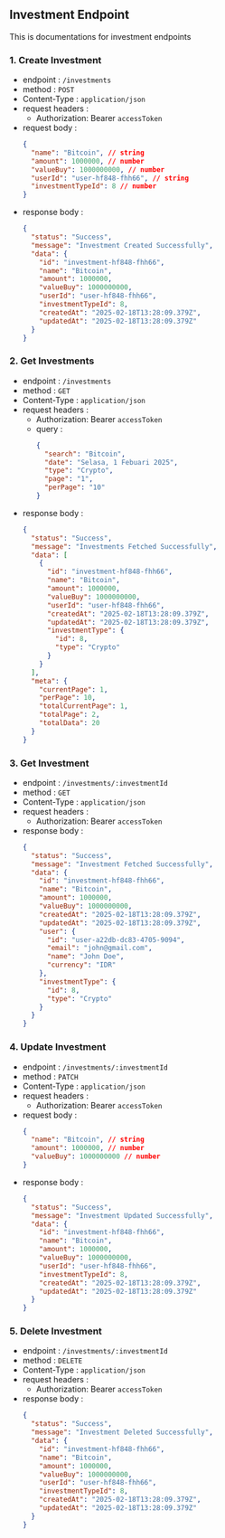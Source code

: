 ## Investment Endpoint

This is documentations for investment endpoints

### 1. Create Investment

- endpoint : `/investments`
- method : `POST`
- Content-Type : `application/json`
- request headers :
  - Authorization: Bearer `accessToken`
- request body :
  ```json
  {
    "name": "Bitcoin", // string
    "amount": 1000000, // number
    "valueBuy": 1000000000, // number
    "userId": "user-hf848-fhh66", // string
    "investmentTypeId": 8 // number
  }
  ```
- response body :
  ```json
  {
    "status": "Success",
    "message": "Investment Created Successfully",
    "data": {
      "id": "investment-hf848-fhh66",
      "name": "Bitcoin",
      "amount": 1000000,
      "valueBuy": 1000000000,
      "userId": "user-hf848-fhh66",
      "investmentTypeId": 8,
      "createdAt": "2025-02-18T13:28:09.379Z",
      "updatedAt": "2025-02-18T13:28:09.379Z"
    }
  }
  ```

### 2. Get Investments

- endpoint : `/investments`
- method : `GET`
- Content-Type : `application/json`
- request headers :
  - Authorization: Bearer `accessToken`
  - query :
    ```json
    {
      "search": "Bitcoin",
      "date": "Selasa, 1 Febuari 2025",
      "type": "Crypto",
      "page": "1",
      "perPage": "10"
    }
    ```
- response body :
  ```json
  {
    "status": "Success",
    "message": "Investments Fetched Successfully",
    "data": [
      {
        "id": "investment-hf848-fhh66",
        "name": "Bitcoin",
        "amount": 1000000,
        "valueBuy": 1000000000,
        "userId": "user-hf848-fhh66",
        "createdAt": "2025-02-18T13:28:09.379Z",
        "updatedAt": "2025-02-18T13:28:09.379Z",
        "investmentType": {
          "id": 8,
          "type": "Crypto"
        }
      }
    ],
    "meta": {
      "currentPage": 1,
      "perPage": 10,
      "totalCurrentPage": 1,
      "totalPage": 2,
      "totalData": 20
    }
  }
  ```

### 3. Get Investment

- endpoint : `/investments/:investmentId`
- method : `GET`
- Content-Type : `application/json`
- request headers :
  - Authorization: Bearer `accessToken`
- response body :
  ```json
  {
    "status": "Success",
    "message": "Investment Fetched Successfully",
    "data": {
      "id": "investment-hf848-fhh66",
      "name": "Bitcoin",
      "amount": 1000000,
      "valueBuy": 1000000000,
      "createdAt": "2025-02-18T13:28:09.379Z",
      "updatedAt": "2025-02-18T13:28:09.379Z",
      "user": {
        "id": "user-a22db-dc83-4705-9094",
        "email": "john@gmail.com",
        "name": "John Doe",
        "currency": "IDR"
      },
      "investmentType": {
        "id": 8,
        "type": "Crypto"
      }
    }
  }
  ```

### 4. Update Investment

- endpoint : `/investments/:investmentId`
- method : `PATCH`
- Content-Type : `application/json`
- request headers :
  - Authorization: Bearer `accessToken`
- request body :
  ```json
  {
    "name": "Bitcoin", // string
    "amount": 1000000, // number
    "valueBuy": 1000000000 // number
  }
  ```
- response body :
  ```json
  {
    "status": "Success",
    "message": "Investment Updated Successfully",
    "data": {
      "id": "investment-hf848-fhh66",
      "name": "Bitcoin",
      "amount": 1000000,
      "valueBuy": 1000000000,
      "userId": "user-hf848-fhh66",
      "investmentTypeId": 8,
      "createdAt": "2025-02-18T13:28:09.379Z",
      "updatedAt": "2025-02-18T13:28:09.379Z"
    }
  }
  ```

### 5. Delete Investment

- endpoint : `/investments/:investmentId`
- method : `DELETE`
- Content-Type : `application/json`
- request headers :
  - Authorization: Bearer `accessToken`
- response body :
  ```json
  {
    "status": "Success",
    "message": "Investment Deleted Successfully",
    "data": {
      "id": "investment-hf848-fhh66",
      "name": "Bitcoin",
      "amount": 1000000,
      "valueBuy": 1000000000,
      "userId": "user-hf848-fhh66",
      "investmentTypeId": 8,
      "createdAt": "2025-02-18T13:28:09.379Z",
      "updatedAt": "2025-02-18T13:28:09.379Z"
    }
  }
  ```
